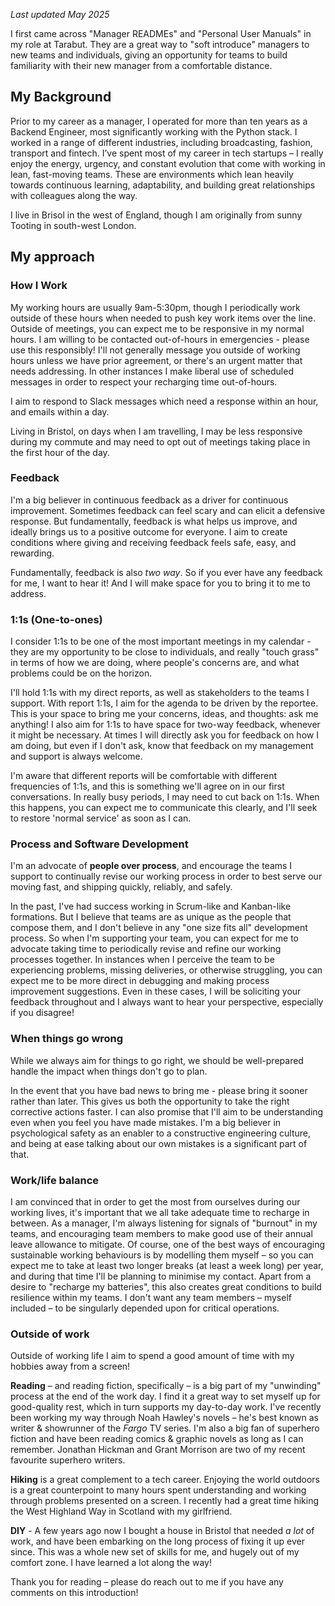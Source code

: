 
*Last updated May 2025*

I first came across "Manager READMEs" and "Personal User Manuals" in my role at Tarabut. They are a great way to "soft introduce" managers to new teams and individuals, giving an opportunity for teams to build familiarity with their new manager from a comfortable distance.

## My Background
Prior to my career as a manager, I operated for more than ten years as a Backend Engineer, most significantly working with the Python stack. I worked in a range of different industries, including broadcasting, fashion, transport and fintech. I’ve spent most of my career in tech startups – I really enjoy the energy, urgency, and constant evolution that come with working in lean, fast-moving teams. These are environments which lean heavily towards continuous learning, adaptability, and building great relationships with colleagues along the way.

I live in Brisol in the west of England, though I am originally from sunny Tooting in south-west London.

## My approach

### How I Work

My working hours are usually 9am-5:30pm, though I periodically work outside of these hours when needed to push key work items over the line. Outside of meetings, you can expect me to be responsive in my normal hours. I am willing to be contacted out-of-hours in emergencies - please use this responsibly! I'll not generally message you outside of working hours unless we have prior agreement, or there's an urgent matter that needs addressing. In other instances I make liberal use of scheduled messages in order to respect your recharging time out-of-hours.

I aim to respond to Slack messages which need a response within an hour, and emails within a day.

Living in Bristol, on days when I am travelling, I may be less responsive during my commute and may need to opt out of meetings taking place in the first hour of the day.

### Feedback
I'm a big believer in continuous feedback as a driver for continuous improvement. Sometimes feedback can feel scary and can elicit a defensive response. But fundamentally, feedback is what helps us improve, and ideally brings us to a positive outcome for everyone. I aim to create conditions where giving and receiving feedback feels safe, easy, and rewarding.

Fundamentally, feedback is also *two way*. So if you ever have any feedback for me, I want to hear it! And I will make space for you to bring it to me to address.

### 1:1s (One-to-ones)

I consider 1:1s to be one of the most important meetings in my calendar - they are my opportunity to be close to individuals, and really "touch grass" in terms of how we are doing, where people's concerns are, and what problems could be on the horizon. 

I'll hold 1:1s with my direct reports, as well as stakeholders to the teams I support. With report 1:1s, I aim for the agenda to be driven by the reportee. This is your space to bring me your concerns, ideas, and thoughts: ask me anything! I also aim for 1:1s to have space for two-way feedback, whenever it might be necessary. At times I will directly ask you for feedback on how I am doing, but even if I don't ask, know that feedback on my management and support is always welcome.

I'm aware that different reports will be comfortable with different frequencies of 1:1s, and this is something we'll agree on in our first conversations. In really busy periods, I may need to cut back on 1:1s. When this happens, you can expect me to communicate this clearly, and I'll seek to restore 'normal service' as soon as I can.

### Process and Software Development

I'm an advocate of **people over process**, and encourage the teams I support to continually revise our working process in order to best serve our moving fast, and shipping quickly, reliably, and safely.

In the past, I've had success working in Scrum-like and Kanban-like formations. But I believe that teams are as unique as the people that compose them, and I don't believe in any "one size fits all" development process. So when I'm supporting your team, you can expect for me to advocate taking time to periodically revise and refine our working processes together. In instances when I perceive the team to be experiencing problems, missing deliveries, or otherwise struggling, you can expect me to be more direct in debugging and making process improvement suggestions. Even in these cases, I will be soliciting your feedback throughout and I always want to hear your perspective, especially if you disagree!

### When things go wrong

While we always aim for things to go right, we should be well-prepared handle the impact when things don't go to plan.

In the event that you have bad news to bring me - please bring it sooner rather than later. This gives us both the opportunity to take the right corrective actions faster. I can also promise that I'll aim to be understanding even when you feel you have made mistakes. I'm a big believer in psychological safety as an enabler to a constructive engineering culture, and being at ease talking about our own mistakes is a significant part of that.

### Work/life balance

I am convinced that in order to get the most from ourselves during our working lives, it's important that we all take adequate time to recharge in between. As a manager, I'm always listening for signals of "burnout" in my teams, and encouraging team members to make good use of their annual leave allowance to mitigate. Of course, one of the best ways of encouraging sustainable working behaviours is by modelling them myself – so you can expect me to take at least two longer breaks (at least a week long) per year, and during that time I'll be planning to minimise my contact. Apart from a desire to "recharge my batteries", this also creates great conditions to build resilience within my teams. I don't want any team members – myself included – to be singularly depended upon for critical operations. 

### Outside of work

Outside of working life I aim to spend a good amount of time with my hobbies away from a screen!

**Reading** – and reading fiction, specifically – is a big part of my "unwinding" process at the end of the work day. I find it a great way to set myself up for good-quality rest, which in turn supports my day-to-day work. I've recently been working my way through Noah Hawley's novels – he's best known as writer & showrunner of the *Fargo* TV series. I'm also a big fan of superhero fiction and have been reading comics & graphic novels as long as I can remember. Jonathan Hickman and Grant Morrison are two of my recent favourite superhero writers.

**Hiking** is a great complement to a tech career. Enjoying the world outdoors is a great counterpoint to many hours spent understanding and working through problems presented on a screen. I recently had a great time hiking the West Highland Way in Scotland with my girlfriend.

**DIY** - A few years ago now I bought a house in Bristol that needed *a lot* of work, and have been embarking on the long process of fixing it up ever since. This was a whole new set of skills for me, and hugely out of my comfort zone. I have learned a lot along the way!

Thank you for reading – please do reach out to me if you have any comments on this introduction!